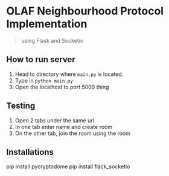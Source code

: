 # OLAF Neighbourhood Protocol Implementation
>using Flask and Socketio
## How to run server
1. Head to directory where `main.py` is located.
2. Type in `python main.py`
3. Open the localhost to port 5000 thing
## Testing
1. Open 2 tabs under the same url
2. In one tab enter name and create room
3. On the other tab, join the room using the room

## Installations
pip install pycryptodome
pip install flack_socketio
